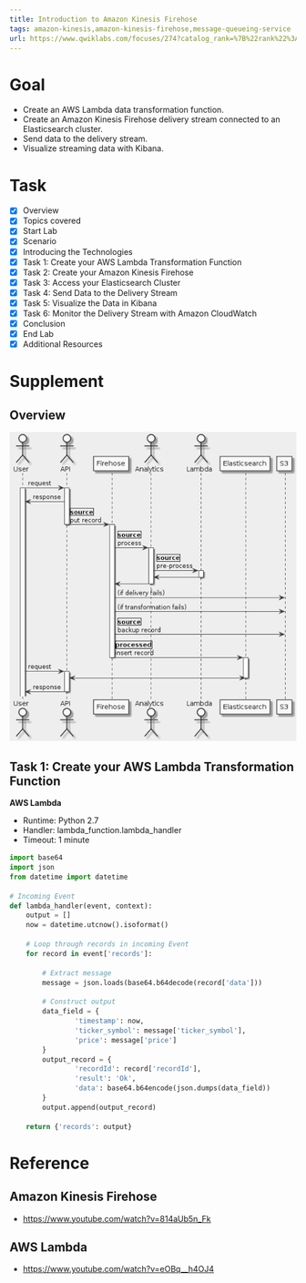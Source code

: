 ```yaml
---
title: Introduction to Amazon Kinesis Firehose
tags: amazon-kinesis,amazon-kinesis-firehose,message-queueing-service
url: https://www.qwiklabs.com/focuses/274?catalog_rank=%7B%22rank%22%3A1%2C%22num_filters%22%3A0%2C%22has_search%22%3Atrue%7D&parent=catalog&search_id=4126127
---
```


# Goal
- Create an AWS Lambda data transformation function.
- Create an Amazon Kinesis Firehose delivery stream connected to an Elasticsearch cluster.
- Send data to the delivery stream.
- Visualize streaming data with Kibana.

# Task
- [x] Overview
- [x] Topics covered
- [x] Start Lab
- [x] Scenario
- [x] Introducing the Technologies
- [x] Task 1: Create your AWS Lambda Transformation Function
- [x] Task 2: Create your Amazon Kinesis Firehose
- [x] Task 3: Access your Elasticsearch Cluster
- [x] Task 4: Send Data to the Delivery Stream
- [x] Task 5: Visualize the Data in Kibana
- [x] Task 6: Monitor the Delivery Stream with Amazon CloudWatch
- [x] Conclusion
- [x] End Lab
- [x] Additional Resources

# Supplement
## Overview
![](introduction_to_amazon_kinesis_firehose.png)

## Task 1: Create your AWS Lambda Transformation Function
**AWS Lambda**

- Runtime: Python 2.7
- Handler: lambda_function.lambda_handler
- Timeout: 1 minute

```python
import base64
import json
from datetime import datetime

# Incoming Event
def lambda_handler(event, context):
    output = []
    now = datetime.utcnow().isoformat()

    # Loop through records in incoming Event
    for record in event['records']:

        # Extract message
        message = json.loads(base64.b64decode(record['data']))

        # Construct output
        data_field = {
                'timestamp': now,
                'ticker_symbol': message['ticker_symbol'],
                'price': message['price']
        }
        output_record = {
                'recordId': record['recordId'],
                'result': 'Ok',
                'data': base64.b64encode(json.dumps(data_field))
        }
        output.append(output_record)

    return {'records': output}
```

# Reference
## Amazon Kinesis Firehose
- https://www.youtube.com/watch?v=814aUb5n_Fk

## AWS Lambda
- https://www.youtube.com/watch?v=eOBq__h4OJ4
